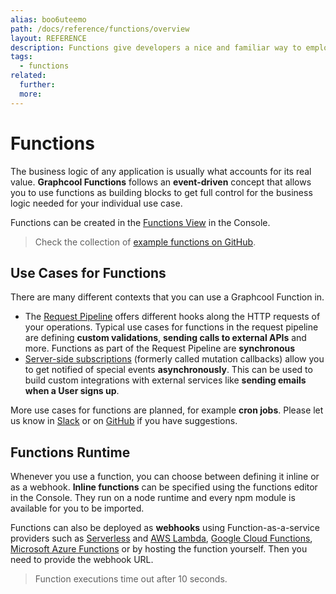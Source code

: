 ```yaml
---
alias: boo6uteemo
path: /docs/reference/functions/overview
layout: REFERENCE
description: Functions give developers a nice and familiar way to employ custom business logic.
tags:
  - functions
related:
  further:
  more:
---
```


# Functions

The business logic of any application is usually what accounts for its real value.
**Graphcool Functions** follows an **event-driven** concept that allows you to use functions as building blocks to get full control for the business logic needed for your individual use case.

Functions can be created in the [Functions View](!alias-ejamaid4ae) in the Console.

> Check the collection of [example functions on GitHub](https://github.com/graphcool-examples/functions).

## Use Cases for Functions

There are many different contexts that you can use a Graphcool Function in.

* The [Request Pipeline](!alias-pa6guruhaf) offers different hooks along the HTTP requests of your operations. Typical use cases for functions in the request pipeline are defining **custom validations**, **sending calls to external APIs** and more. Functions as part of the Request Pipeline are **synchronous**
* [Server-side subscriptions]() (formerly called mutation callbacks) allow you to get notified of special events **asynchronously**. This can be used to build custom integrations with external services like **sending emails when a User signs up**.

More use cases for functions are planned, for example **cron jobs**. Please let us know in [Slack](https://slack.graph.cool) or on [GitHub](https://github.com/graphcool/feature-requests/issues?q=is%3Aissue+is%3Aopen+label%3Aarea%2Ffunctions) if you have suggestions.

## Functions Runtime

Whenever you use a function, you can choose between defining it inline or as a webhook.
**Inline functions** can be specified using the functions editor in the Console. They run on a node runtime and every npm module is available for you to be imported.

Functions can also be deployed as **webhooks** using Function-as-a-service providers such as [Serverless](https://serverless.com/) and [AWS Lambda](https://aws.amazon.com/lambda/), [Google Cloud Functions](https://cloud.google.com/functions/), [Microsoft Azure Functions](https://azure.microsoft.com/) or by hosting the function yourself. Then you need to provide the webhook URL.

> Function executions time out after 10 seconds.
